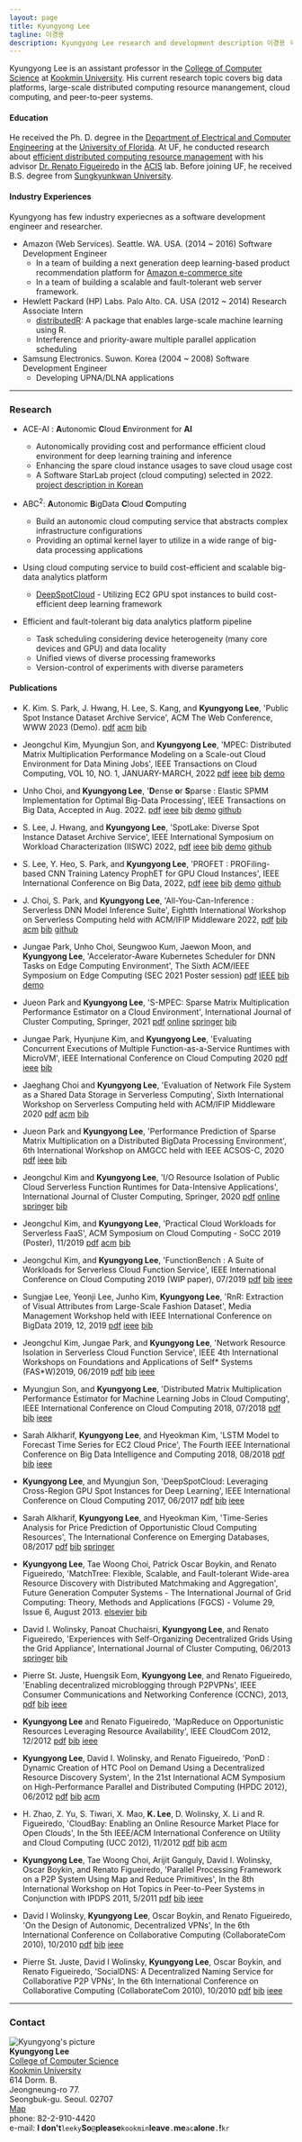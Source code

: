 ```yaml
---
layout: page
title: Kyungyong Lee
tagline: 이경용
description: Kyungyong Lee research and development description 이경용 국민대 컴퓨터공학부
---
```


Kyungyong Lee is an assistant professor in the [College of Computer Science](http://cs.kookmin.ac.kr) at [Kookmin University](http://www.kookmin.ac.kr/home.php). His current research topic covers big data platforms, large-scale distributed computing resource manangement, cloud computing, and peer-to-peer systems. 

#### Education
He received the Ph. D. degree in the [Department of Electrical and Computer Engineering](https://www.ece.ufl.edu/) at the [University of Florida](http://www.ufl.edu/). At UF, he conducted research about [efficient distributed computing resource management](http://search.proquest.com/docview/1671724902) with his advisor [Dr. Renato Figueiredo](https://www.acis.ufl.edu/people/renatof) in the [ACIS](https://www.acis.ufl.edu/) lab. Before joining UF, he received B.S. degree from [Sungkyunkwan University](http://www.skku.edu/).


#### Industry Experiences
Kyungyong has few industry experiecnes as a software development engineer and researcher.

* Amazon (Web Services). Seattle. WA. USA. (2014 ~ 2016) Software Development Engineer
  * In a team of building a next generation deep learning-based product recommendation platform for [Amazon e-commerce site](https://www.amazon.com/)
  * In a team of building a scalable and fault-tolerant web server framework.
* Hewlett Packard (HP) Labs. Palo Alto. CA. USA (2012 ~ 2014) Research Associate Intern
  * [distributedR](https://github.com/vertica/distributedR): A package that enables large-scale machine learning using R.
  * Interference and priority-aware multiple parallel application scheduling
* Samsung Electronics. Suwon. Korea (2004 ~ 2008) Software Development Engineer
  * Developing UPNA/DLNA applications

---

### Research <a name="research"></a>

* ACE-AI : **A**utonomic **C**loud **E**nvironment for **AI**
  * Autonomically providing cost and performance efficient cloud environment for deep learning training and inference
  * Enhancing the spare cloud instance usages to save cloud usage cost
  * A Software StarLab project (cloud computing) selected in 2022. [project description in Korean](http://www.swstarlab.kr/page/page02_02.php?c=lab45)
  
* ABC<sup>2</sup>: **A**utonomic **B**igData **C**loud **C**omputing
  * Build an autonomic cloud computing service that abstracts complex infrastructure configurations
  * Providing an optimal kernel layer to utilize in a wide range of big-data processing applications

* Using cloud computing service to build cost-efficient and scalable big-data analytics platform
  * [DeepSpotCloud](http://bigdata.cs.kookmin.ac.kr/research/deep-spot-cloud/) - Utilizing EC2 GPU spot instances to build cost-efficient deep learning framework

* Efficient and fault-tolerant big data analytics platform pipeline
  * Task scheduling considering device heterogeneity (many core devices and GPU) and data locality
  * Unified views of diverse processing frameworks
  * Version-control of experiments with diverse parameters

#### Publications <a name="publication"></a>
* K. Kim. S. Park, J. Hwang, H. Lee, S. Kang, and **Kyungyong Lee**, 'Public Spot Instance Dataset Archive Service', ACM The Web Conference, WWW 2023 (Demo). [pdf](/publications/spot-datasets.pdf) [acm]() [bib](/publications/spot-datasets.bib)

* Jeongchul Kim, Myungjun Son, and **Kyungyong Lee**, 'MPEC: Distributed Matrix Multiplication Performance Modeling on a Scale-out Cloud Environment for Data Mining Jobs', IEEE Transactions on Cloud Computing, VOL 10, NO. 1, JANUARY-MARCH, 2022 [pdf](/publications/mpec-tcc.pdf) [ieee](https://ieeexplore.ieee.org/document/8887190) [bib](/publications/mpec-tcc.bib) [demo](http://mpec.ddps.cloud/)

* Unho Choi, and **Kyungyong Lee**, '**D**ense **o**r **S**parse : Elastic SPMM Implementation for Optimal Big-Data Processing', IEEE Transactions on Big Data, Accepted in Aug. 2022. [pdf](/publications/dos.pdf) [ieee](https://ieeexplore.ieee.org/document/9858628) [bib](/publications/dos.bib) [demo](http://dos.ddps.cloud/) [github](https://github.com/ddps-lab/dos)

* S. Lee, J. Hwang, and **Kyungyong Lee**, 'SpotLake: Diverse Spot Instance Dataset Archive Service', IEEE International Symposium on Workload Characterization (IISWC) 2022, [pdf](/publications/spotlake.pdf) [ieee](https://ieeexplore.ieee.org/document/9975369) [bib](/publications/spotlake.bib) [demo](https://spotlake.ddps.cloud) [github](https://github.com/ddps-lab/spotlake)

* S. Lee, Y. Heo, S. Park, and **Kyungyong Lee**, 'PROFET : PROFiling-based CNN Training Latency ProphET for GPU Cloud Instances', IEEE International Conference on Big Data, 2022, [pdf](/publications/profet.pdf) [ieee](https://ieeexplore.ieee.org/document/10020212) [bib](/publications/profet.bib) [demo](http://profet.ddps.cloud/) [github](https://github.com/ddps-lab/profet)

* J. Choi, S. Park, and **Kyungyong Lee**, 'All-You-Can-Inference : Serverless DNN Model Inference Suite', Eightth International Workshop on Serverless Computing held with ACM/IFIP Middleware 2022, [pdf](/publications/ayci.pdf) [bib](/publications/ayci.bib) [acm](https://dl.acm.org/doi/10.1145/3565382.3565878) [bib](/publications/ayci.bib) [github](https://github.com/ddps-lab/lambda-optimize-serving)

* Jungae Park, Unho Choi, Seungwoo Kum, Jaewon Moon, and **Kyungyong Lee**, 'Accelerator-Aware Kubernetes Scheduler for DNN Tasks on Edge Computing Environment', The Sixth ACM/IEEE Symposium on Edge Computing (SEC 2021 Poster session) [pdf](/publications/edge-accelerator-detector.pdf) [IEEE](https://ieeexplore.ieee.org/document/9709001) [bib](/publications/edge-accelerator-detector.bib) [demo](https://reactor.ddps.cloud/)

* Jueon Park and **Kyungyong Lee**, 'S-MPEC: Sparse Matrix Multiplication Performance Estimator on a Cloud Environment', International Journal of Cluster Computing, Springer, 2021 [pdf](/publications/smpec.pdf) [online](https://rdcu.be/ckv9I) [springer](https://link.springer.com/article/10.1007/s10586-021-03287-3) [bib](/publications/smpec.bib)

* Jungae Park, Hyunjune Kim, and **Kyungyong Lee**, 'Evaluating Concurrent Executions of Multiple Function-as-a-Service Runtimes with MicroVM', IEEE International Conference on Cloud Computing 2020 [pdf](/publications/microvm-performance.pdf) [ieee](https://ieeexplore.ieee.org/abstract/document/9284320/) [bib](/publications/microvm-performance.bib)

* Jaeghang Choi and **Kyungyong Lee**, 'Evaluation of Network File System as a Shared Data Storage in Serverless Computing', Sixth International Workshop on Serverless Computing held with ACM/IFIP Middleware 2020 [pdf](/publications/faas-nfs.pdf) [acm](https://dl.acm.org/doi/10.1145/3429880.3430096) [bib](/publications/faas-nfs.bib)

* Jueon Park and **Kyungyong Lee**, 'Performance Prediction of Sparse Matrix Multiplication on a Distributed BigData Processing Environment', 6th International Workshop on AMGCC held with IEEE ACSOS-C, 2020 [pdf](/publications/spmm_prediction.pdf) [ieee](https://ieeexplore.ieee.org/document/9196334) [bib](/publications/spmm_prediction.bib)

* Jeongchul Kim and **Kyungyong Lee**, 'I/O Resource Isolation of Public Cloud Serverless Function Runtimes for Data-Intensive Applications', International Journal of Cluster Computing, Springer, 2020 [pdf](/publications/serverless-io.pdf) [online](https://rdcu.be/b3DF9) [springer](https://link.springer.com/article/10.1007/s10586-020-03103-4) [bib](/publications/serverless-io.bib)

* Jeongchul Kim, and **Kyungyong Lee**, 'Practical Cloud Workloads for Serverless FaaS', ACM Symposium on Cloud Computing - SoCC 2019 (Poster), 11/2019 [pdf](/publications/functionbench-socc.pdf) [acm](https://dl.acm.org/citation.cfm?id=3357223.3365439) [bib](/publications/functionbench-socc.bib)

* Jeongchul Kim, and **Kyungyong Lee**, 'FunctionBench : A Suite of Workloads for Serverless Cloud Function Service', IEEE International Conference on Cloud Computing 2019 (WIP paper), 07/2019 [pdf](/publications/function_workload.pdf) [bib](/publications/functionbench-cloud.bib) [ieee](https://ieeexplore.ieee.org/abstract/document/8814583)

* Sungjae Lee, Yeonji Lee, Junho Kim, **Kyungyong Lee**, 'RnR: Extraction of Visual Attributes from Large-Scale Fashion Dataset', Media Management Workshop held with IEEE International Conference on BigData 2019, 12, 2019 [pdf](/publications/bigdata-media-workshop-2019.pdf) [ieee](https://ieeexplore.ieee.org/abstract/document/9006595) [bib](/publications/rnr.bib)

* Jeongchul Kim, Jungae Park, and **Kyungyong Lee**, 'Network Resource Isolation in Serverless Cloud Function Service', IEEE 4th International Workshops on Foundations and Applications of Self\* Systems (FAS\*W)2019, 06/2019 [pdf](/publications/serverless_function_analyze.pdf) [bib](/publications/faas-network-eval.bib) [ieee](https://ieeexplore.ieee.org/abstract/document/8791958)


* Myungjun Son, and **Kyungyong Lee**, 'Distributed Matrix Multiplication Performance Estimator for Machine Learning Jobs in Cloud Computing', IEEE International Conference on Cloud Computing 2018, 07/2018 [pdf](/publications/cloud_2018.pdf) [bib](/publications/mm-prediction.bib) [ieee](https://ieeexplore.ieee.org/document/8457857)

* Sarah Alkharif, **Kyungyong Lee**, and Hyeokman Kim, 'LSTM Model to Forecast Time Series for EC2 Cloud Price', The Fourth IEEE International Conference on Big Data Intelligence and Computing 2018, 08/2018 [pdf](/publications/sara-datacom.pdf) [bib](/publications/lstm-price-predict.bib) [ieee](https://ieeexplore.ieee.org/document/8512022)

* **Kyungyong Lee**, and Myungjun Son, 'DeepSpotCloud: Leveraging Cross-Region GPU Spot Instances for Deep Learning', IEEE International Conference on Cloud Computing 2017, 06/2017 [pdf](/publications/deep-spot-cloud.pdf) [bib](/publications/deep-spot-cloud.bib) [ieee](https://ieeexplore.ieee.org/document/8030577)

* Sarah Alkharif, **Kyungyong Lee**, and Hyeokman Kim, 'Time-Series Analysis for Price Prediction of Opportunistic Cloud Computing Resources', The International Conference on Emerging Databases, 08/2017 [pdf](/publications/spot-price-prediction.pdf) [bib](/publications/spot-price-prediction.bib) [springer](https://link.springer.com/chapter/10.1007/978-981-10-6520-0_23)

* **Kyungyong Lee**, Tae Woong Choi, Patrick Oscar Boykin, and Renato Figueiredo, 'MatchTree: Flexible, Scalable, and Fault-tolerant Wide-area Resource Discovery with Distributed Matchmaking and Aggregation',
Future Generation Computer Systems - The International Journal of Grid Computing: Theory, Methods and Applications (FGCS) - Volume 29, Issue 6, August 2013. [elsevier](http://authors.elsevier.com/sd/article/S0167739X12001653)  [bib](/publications/matchtree.bib)

* David I. Wolinsky, Panoat Chuchaisri, **Kyungyong Lee**, and Renato Figueiredo, 'Experiences with Self-Organizing Decentralized Grids Using the Grid Appliance', International  Journal of Cluster Computing, 06/2013 [springer](http://www.springerlink.com/content/j1677u2qx2n88r62/) [bib](/publications/ga.bib) 

* Pierre St. Juste, Huengsik Eom, **Kyungyong Lee**, and Renato Figueiredo, 'Enabling decentralized microblogging through P2PVPNs', IEEE Consumer Communications and Networking Conference (CCNC), 2013, [pdf](/publications/ccnc_p2p.pdf) [bib](/publications/ccnc_p2p.bib) [ieee](https://ieeexplore.ieee.org/document/6488465)

* **Kyungyong Lee** and Renato Figueiredo, 'MapReduce on Opportunistic Resources Leveraging Resource Availability', IEEE CloudCom 2012, 12/2012 [pdf](/publications/mr_opprt.pdf) [bib](/publications/mr_opprt.bib) [ieee](https://ieeexplore.ieee.org/document/6427554)

* **Kyungyong Lee**, David I. Wolinsky, and Renato Figueiredo,
'PonD : Dynamic Creation of HTC Pool on Demand Using a Decentralized Resource Discovery System', In the 21st International ACM Symposium on High-Performance Parallel and Distributed Computing (HPDC 2012), 06/2012 [pdf](/publications/pond.pdf) [bib](/publications/pond.bib) [acm](https://dl.acm.org/citation.cfm?id=2287105)

* H. Zhao, Z. Yu, S. Tiwari, X. Mao, **K. Lee**, D. Wolinsky, X. Li and R. Figueiredo, 'CloudBay: Enabling an Online Resource Market Place for Open Clouds', In the 5th IEEE/ACM International Conference on Utility and Cloud Computing (UCC 2012), 11/2012 [pdf](/publications/cloudbay.pdf) [bib](/publications/cloudbay.bib) [acm](https://dl.acm.org/citation.cfm?id=2415689.2415714)

* **Kyungyong Lee**, Tae Woong Choi, Arijit Ganguly, David I. Wolinsky, Oscar Boykin, and Renato Figueiredo, 'Parallel Processing Framework on a P2P System Using Map and Reduce Primitives', In the 8th International Workshop on Hot Topics in Peer-to-Peer Systems in Conjunction with IPDPS 2011, 5/2011 [pdf](/publications/mapreduce_p2p.pdf) [bib](/publications/mapreduce_p2p.bib) [ieee](https://ieeexplore.ieee.org/document/6008959)

* David I Wolinsky, **Kyungyong Lee**, Oscar Boykin, and Renato Figueiredo, 'On the Design of Autonomic, Decentralized VPNs', In the 6th International Conference on Collaborative Computing (CollaborateCom 2010), 10/2010 [pdf](/publications/david1.pdf) [bib](/publications/david1.bib) [ieee](https://ieeexplore.ieee.org/document/5767040)

* Pierre St. Juste, David I Wolinsky, **Kyungyong Lee**, Oscar Boykin, and Renato Figueiredo, 'SocialDNS: A Decentralized Naming Service for Collaborative P2P VPNs', In the 6th International Conference on Collaborative Computing (CollaborateCom 2010), 10/2010 [pdf](/publications/pierre1.pdf) [bib](/publications/pierre1.bib) [ieee](https://ieeexplore.ieee.org/document/5767038)

---

<div class="container">
<h3><a name="contact"></a>Contact</h3>
  <div class="row-fluid">
    <div class="span2">
    <img src="images/self2.jpg" title="Kyungyong Lee" alt="Kyungyong's picture">
    </div>
    <div class="span3">
    <strong>Kyungyong Lee</strong> <br/>
    <a href="cs.kookmin.ac.kr">College of Computer Science</a><br/>
    <a href="kookmin.ac.kr">Kookmin University</a><br/>
    614 Dorm. B. <br/>
    Jeongneung-ro 77. <br/>
    Seongbuk-gu. Seoul. 02707 <br/>
    <a href="https://goo.gl/maps/vyrQxy815BR2" target="_blank">Map</a><br>
    phone: 82-2-910-4420
    <div id="hide_email">
e-mail: <b>I don't</b><code>leeky</code><b>So</b><code>@</code><b>please</b><code>kookmin</code><b>leave</b><code>.</code><b>me</b><code>ac</code><b>alone</b><code>.</code><b>!</b><code>kr</code><br/>
    </div>
    </div>
  </div>
</div>
